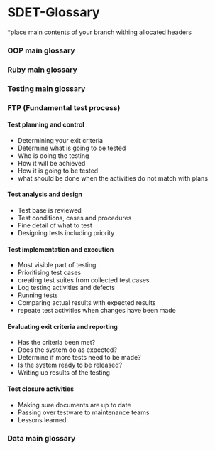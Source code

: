 # SDET-Glossary
 
*place main contents of your branch withing allocated headers
 
### OOP main glossary
 
### Ruby main glossary
 
### Testing main glossary

### FTP (Fundamental test process)
#### Test planning and control
  - Determining your exit criteria 
  - Determine what is going to be tested 
  - Who is doing the testing 
  - How it will be achieved 
  - How it is going to be tested 
  - what should be done when the activities do not match with plans 
#### Test analysis and design 
  - Test base is reviewed 
  - Test conditions, cases and procedures 
  - Fine detail of what to test 
  - Designing tests including priority 
#### Test implementation and execution 
  - Most visible part of testing 
  - Prioritising test cases 
  - creating test suites from collected test cases 
  - Log testing activities and defects 
  - Running tests 
  - Comparing actual results with expected results
  - repeate test activities when changes have been made 
#### Evaluating exit criteria and reporting 
  - Has the criteria been met?
  - Does the system do as expected?
  - Determine if more tests need to be made?
  - Is the system ready to be released?
  - Writing up results of the testing 
#### Test closure activities
  - Making sure documents are up to date 
  - Passing over testware to maintenance teams
  - Lessons learned 
 
### Data main glossary